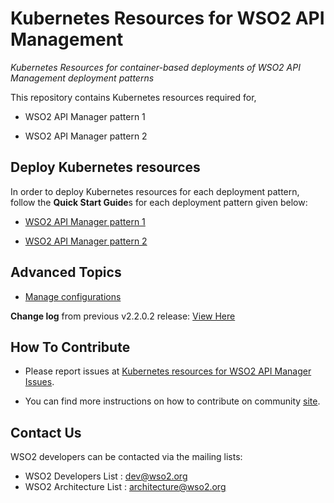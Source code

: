 # Kubernetes Resources for WSO2 API Management
*Kubernetes Resources for container-based deployments of WSO2 API Management deployment patterns*

This repository contains Kubernetes resources required for,

* WSO2 API Manager pattern 1

* WSO2 API Manager pattern 2

## Deploy Kubernetes resources

In order to deploy Kubernetes resources for each deployment pattern, follow the **Quick Start Guide**s for each deployment pattern
given below:

* [WSO2 API Manager pattern 1](pattern-1/README.md)

* [WSO2 API Manager pattern 2](pattern-2/README.md)

## Advanced Topics

* [Manage configurations](ManageConfigurations.md)

**Change log** from previous v2.2.0.2 release: [View Here](CHANGELOG.md)

## How To Contribute

* Please report issues at [Kubernetes resources for WSO2 API Manager Issues](https://github.com/wso2/kubernetes-apim/issues).

* You can find more instructions on how to contribute on community [site](http://wso2.com/community).

## Contact Us

WSO2 developers can be contacted via the mailing lists:

* WSO2 Developers List : dev@wso2.org
* WSO2 Architecture List : architecture@wso2.org
